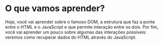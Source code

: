 # O que vamos aprender?

<p>
    Hoje, você vai aprender sobre o famoso DOM, a estrutura que faz a ponte entre o HTML e o JavaScript e que permite interação entre os dois. Por fim, você vai aprender um pouco sobre algumas das interações possíveis: veremos como recuperar dados do HTML através do JavaScript.
</p>